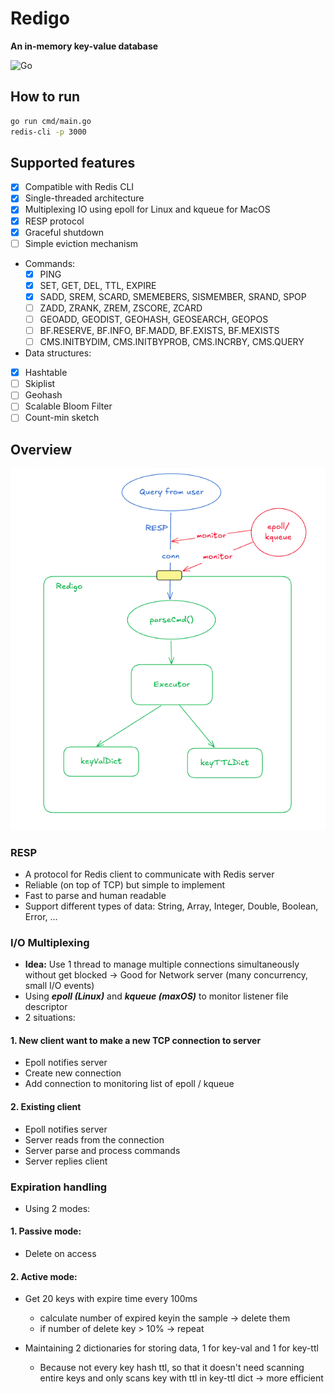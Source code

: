 # Redigo
**An in-memory key-value database**

![Go](https://img.shields.io/badge/Go-1.21+-blue)

## How to run
```bash
go run cmd/main.go
redis-cli -p 3000
```
## Supported features
- [X] Compatible with Redis CLI
- [X] Single-threaded architecture
- [X] Multiplexing IO using epoll for Linux and kqueue for MacOS
- [X] RESP protocol
- [X] Graceful shutdown
- [ ] Simple eviction mechanism
- Commands:
	- [X] PING
	- [X] SET, GET, DEL, TTL, EXPIRE
	- [X] SADD, SREM, SCARD, SMEMEBERS, SISMEMBER, SRAND, SPOP
	- [ ] ZADD, ZRANK, ZREM, ZSCORE, ZCARD
	- [ ] GEOADD, GEODIST, GEOHASH, GEOSEARCH, GEOPOS
	- [ ] BF.RESERVE, BF.INFO, BF.MADD, BF.EXISTS, BF.MEXISTS
	- [ ] CMS.INITBYDIM, CMS.INITBYPROB, CMS.INCRBY, CMS.QUERY
- Data structures:
- [X] Hashtable
- [ ] Skiplist
- [ ] Geohash
- [ ] Scalable Bloom Filter
- [ ] Count-min sketch

## Overview

![architecture](architecture.png)

### RESP
- A protocol for Redis client to communicate with Redis server
- Reliable (on top of TCP) but simple to implement
- Fast to parse and human readable
- Support different types of data: String, Array, Integer, Double, Boolean, Error, ...
### I/O Multiplexing
- **Idea:** Use 1 thread to manage multiple connections simultaneously without get blocked
-> Good for Network server (many concurrency, small I/O events)
- Using ***epoll (Linux)*** and ***kqueue (maxOS)*** to monitor listener file descriptor
- 2 situations:
#### 1. New client want to make a new TCP connection to server
- Epoll notifies server
- Create new connection
- Add connection to monitoring list of epoll / kqueue
#### 2. Existing client
- Epoll notifies server
- Server reads from the connection
- Server parse and process commands
- Server replies client

### Expiration handling
- Using 2 modes:
#### 1. Passive mode:
- Delete on access
#### 2. Active mode:
- Get 20 keys with expire time every 100ms
	- calculate number of expired keyin the sample -> delete them
	- if number of delete key > 10% -> repeat

- Maintaining 2 dictionaries for storing data, 1 for key-val and 1 for key-ttl
	- Because not every key hash ttl, so that it doesn't need scanning entire keys and only scans key with ttl in key-ttl dict -> more efficient